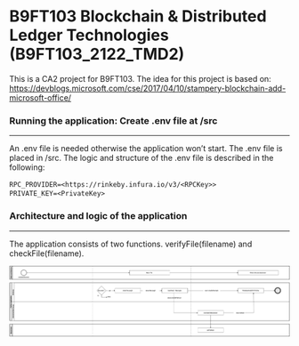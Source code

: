 B9FT103 Blockchain & Distributed Ledger Technologies (B9FT103_2122_TMD2)
===========================================

This is a CA2 project for B9FT103. The idea for this project is based on: https://devblogs.microsoft.com/cse/2017/04/10/stampery-blockchain-add-microsoft-office/

### Running the application: Create .env file at /src
---------------------------
An .env file is needed otherwise the application won’t start. 
The .env file is placed in /src. 
The logic and structure of the .env file is described in the following:

```
RPC_PROVIDER=<https://rinkeby.infura.io/v3/<RPCKey>>
PRIVATE_KEY=<PrivateKey>
```

### Architecture and logic of the application
---------------------------
The application consists of two functions. verifyFile(filename) and checkFile(filename).

![verifyFile function](/documentation/hashFile/HashFile_architecture.drawio.png "verifyFile function")